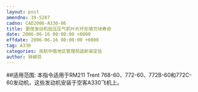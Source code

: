 ```yaml
---
layout: post
amendno: 39-5287
cadno: CAD2006-A330-06
title: 更改发动机低压压气机叶片环形填充块寿命
date: 2006-06-16 00:00:00 +0800
effdate: 2006-06-16 00:00:00 +0800
tag: A330
categories: 民航中南地区管理局适航审定处
author: 钟颖芬
---
```


##适用范围:
本指令适用于RM211 Trent 768-60、772-60、772B-60和772C-60发动机，这些发动机安装于空客A330飞机上。


